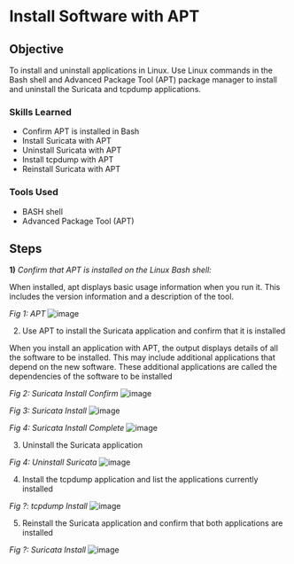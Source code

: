 # Install Software with APT

## Objective

To install and uninstall applications in Linux. Use Linux commands in the Bash shell and Advanced Package Tool (APT) package manager to install and uninstall the Suricata and tcpdump applications.  

### Skills Learned

- Confirm APT is installed in Bash
- Install Suricata with APT
- Uninstall Suricata with APT
- Install tcpdump with APT
- Reinstall Suricata with APT

### Tools Used

- BASH shell
- Advanced Package Tool (APT)

## Steps


**1)** *Confirm that APT is installed on the Linux Bash shell:*

When installed, apt displays basic usage information when you run it. This includes the version information and a description of the tool.
   
*Fig 1: APT* 
![image](https://github.com/RyenHY/Linux-Lab/assets/161639514/e6c54d27-8160-46b4-b502-5239cb61da43)



2) Use APT to install the Suricata application and confirm that it is installed

When you install an application with APT, the output displays details of all the software to be installed. This may include additional applications that depend on the new software. These additional applications are called the dependencies of the software to be installed

*Fig 2: Suricata Install Confirm* 
![image](https://github.com/RyenHY/Linux/assets/161639514/05ead218-f72d-435c-b21c-300557931879)


*Fig 3: Suricata Install* 
![image](https://github.com/RyenHY/Linux/assets/161639514/dd2d9813-c1aa-4995-a242-6884a16e2216)


*Fig 4: Suricata Install Complete* 
![image](https://github.com/RyenHY/Linux/assets/161639514/dd2d9813-c1aa-4995-a242-6884a16e2216)  



3) Uninstall the Suricata application

*Fig 4: Uninstall Suricata* 
![image](https://github.com/RyenHY/Linux-Lab/assets/161639514/e8437187-05fa-4ac2-ac81-e6f412893f15)  



4) Install the tcpdump application and list the applications currently installed

*Fig ?: tcpdump Install* 
![image](https://github.com/RyenHY/Linux-Lab/assets/161639514/e8437187-05fa-4ac2-ac81-e6f412893f15)  



5) Reinstall the Suricata application and confirm that both applications are installed

*Fig ?: Suricata Install*
![image](https://github.com/RyenHY/Linux-Lab/assets/161639514/e8437187-05fa-4ac2-ac81-e6f412893f15)  


